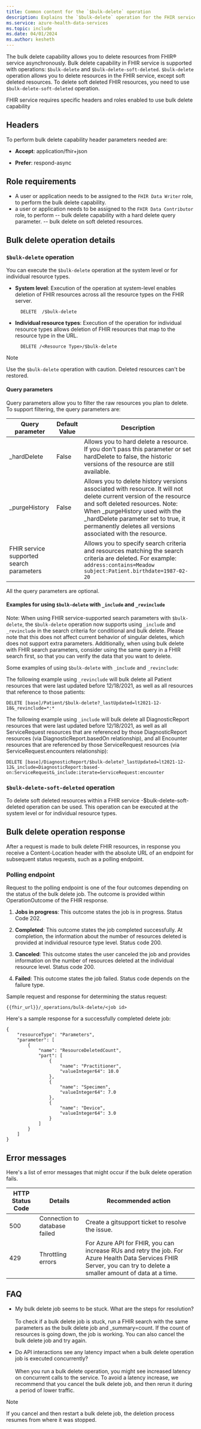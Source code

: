 ```yaml
---
title: Common content for the `$bulk-delete` operation
description: Explains the `$bulk-delete` operation for the FHIR service and the Azure API for FHIR service in Azure Health Data Services.
ms.service: azure-health-data-services
ms.topic: include
ms.date: 04/01/2024
ms.author: kesheth
---
```


The bulk delete capability allows you to delete resources from FHIR&reg; service asynchronously. Bulk delete capability in FHIR service is supported with operations: `$bulk-delete` and `$bulk-delete-soft-deleted`. `$bulk-delete` operation allows you to delete resources in the FHIR service, except soft deleted resources. To delete soft deleted FHIR resources, you need to use `$bulk-delete-soft-deleted` operation.

FHIR service requires specific headers and roles enabled to use bulk delete capability

## Headers
To perform bulk delete capability header parameters needed are:
  
- **Accept**: application/fhir+json

- **Prefer**: respond-async

## Role requirements

- A user or application needs to be assigned to the `FHIR Data Writer` role, to perform the bulk delete capability.
- a user or application needs to be assigned to the `FHIR Data Contributor` role, to perform
-- bulk delete capability with a hard delete query parameter.
-- bulk delete on soft deleted resources.
  
## Bulk delete operation details
### `$bulk-delete` operation
You can execute the `$bulk-delete` operation at the system level or for individual resource types. 

  - **System level**: Execution of the operation at system-level enables deletion of FHIR resources across all the resource types on the FHIR server.
    
    ```http
      DELETE  /$bulk-delete
    ```
  
  - **Individual resource types**: Execution of the operation for individual resource types allows deletion of FHIR resources that map to the resource type in the URL.
    
    ```http
      DELETE /<Resource Type>/$bulk-delete
    ```

> [!NOTE]
> Use the `$bulk-delete` operation with caution. Deleted resources can't be restored.


#### Query parameters

Query parameters allow you to filter the raw resources you plan to delete. To support filtering, the query parameters are: 

|Query parameter        | Default Value   |  Description|
|------------------------|---|------------|
|_hardDelete|False|Allows you to hard delete a resource. If you don't pass this parameter or set hardDelete to false, the historic versions of the resource are still available.|
|_purgeHistory|False|Allows you to delete history versions associated with resource. It will not delete current version of the resource and soft deleted resources. Note: When _purgeHistory used with the _hardDelete parameter set to true, it permanently deletes all versions associated with the resource.|
|FHIR service supported search parameters||Allows you to specify search criteria and resources matching the search criteria are deleted. For example: `address:contains=Meadow subject:Patient.birthdate=1987-02-20`|

All the query parameters are optional.

#### Examples for using `$bulk-delete` with `_include` and `_revinclude`
Note: When using FHIR service-supported search parameters with `$bulk-delete`, the `$bulk-delete` operation now supports using `_include` and `_revinclude` in the search criteria for conditional and bulk delete. Please note that this does not affect current behavior of singular deletes, which does not support extra parameters. Additionally, when using bulk delete with FHIR search parameters, consider using the same query in a FHIR search first, so that you can verify the data that you want to delete.

Some examples of using `$bulk-delete` with `_include` and `_revinclude`:

The following example using `_revinclude` will bulk delete all Patient resources that were last updated before 12/18/2021, as well as all resources that reference to those patients:

`DELETE [base]/Patient/$bulk-delete?_lastUpdated=lt2021-12-18&_revinclude=*:*`

The following example using `_include` will bulk delete all DiagnosticReport resources that were last updated before 12/18/2021, as well as all ServiceRequest resources that are referenced by those DiagnosticReport resources (via DiagnosticReport.basedOn relationship), and all Encounter resources that are referenced by those ServiceRequest resources (via ServiceRequest.encounters relationship):

`DELETE [base]/DiagnosticReport/$bulk-delete?_lastUpdated=lt2021-12-12&_include=DiagnosticReport:based-on:ServiceRequest&_include:iterate=ServiceRequest:encounter`




### `$bulk-delete-soft-deleted` operation
To delete soft deleted resources within a FHIR service -$bulk-delete-soft-deleted operation can be used. This operation can be executed at the system level or for individual resource types. 

## Bulk delete operation response 

After a request is made to bulk delete FHIR resources, in response you receive a Content-Location header with the absolute URL of an endpoint for subsequent status requests, such as a polling endpoint.

### Polling endpoint

Request to the polling endpoint is one of the four outcomes depending on the status of the bulk delete job. The outcome is provided within OperationOutcome of the FHIR response.

1. **Jobs in progress**: This outcome states the job is in progress. Status Code 202.

1. **Completed**: This outcome states the job completed successfully. At completion, the information about the number of resources deleted is provided at individual resource type level. Status code 200.

1. **Canceled**: This outcome states the user canceled the job and provides information on the number of resources deleted at the individual resource level. Status code 200.

1. **Failed**: This outcome states the job failed. Status code depends on the failure type.

Sample request and response for determining the status 
request: 

  ```
  {{fhir_url}}/_operations/bulk-delete/<job id>
  ```
Here's a sample response for a successfully completed delete job:
 
```
{
    "resourceType": "Parameters",
    "parameter": [
        {
            "name": "ResourceDeletedCount",
            "part": [
                {
                    "name": "Practitioner",
                    "valueInteger64": 10.0
                },
                {
                    "name": "Specimen",
                    "valueInteger64": 7.0
                },
                {
                    "name": "Device",
                    "valueInteger64": 3.0
                }
            ]
        }
    ]
}
```

## Error messages

Here's a list of error messages that might occur if the bulk delete operation fails.

|HTTP Status Code | Details | Recommended action |
|-----------------|---------|--------------------|
|500 |Connection to database failed | Create a gitsupport ticket to resolve the issue.|
|429 |Throttling errors | For Azure API for FHIR, you can increase RUs and retry the job. For Azure Health Data Services FHIR Server, you can try to delete a smaller amount of data at a time. |

## FAQ

- My bulk delete job seems to be stuck. What are the steps for resolution?<br/><br/>   To check if a bulk delete job is stuck, run a FHIR search with the same parameters as the bulk delete job and _summary=count. If the count of resources is going down, the job is working. You can also cancel the bulk delete job and try again. 

- Do API interactions see any latency impact when a bulk delete operation job is executed concurrently?<br/><br/>When you run a bulk delete operation, you might see increased latency on concurrent calls to the service. To avoid a latency increase, we recommend that you cancel the bulk delete job, and then rerun it during a period of lower traffic.

> [!NOTE]
> If you cancel and then restart a bulk delete job, the deletion process resumes from where it was stopped.


